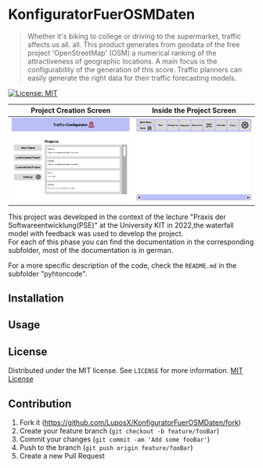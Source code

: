 # KonfiguratorFuerOSMDaten

>Whether it's biking to college or driving to the supermarket, traffic affects us all.
all. This product generates from geodata of the free project 'OpenStreetMap' (OSM)
a numerical ranking of the attractiveness of geographic locations. A main focus
is the configurability of the generation of this score. Traffic planners
can easily generate the right data for their traffic forecasting models.

[![License: MIT](https://img.shields.io/badge/License-MIT-yellow.svg)](https://opensource.org/licenses/MIT)

Project Creation Screen            |  Inside the Project Screen
:-------------------------:|:-------------------------:
![Project_Screen](pictures/Project_Screen.png) | ![Inside_Project_Screen](pictures/Inside_Project_Screen.png)


This project was developed in the context of the lecture "Praxis der Softwareentwicklung(PSE)" at the University KIT in 2022,the waterfall model with feedback was used to develop the project.  
For each of this phase you can find the documentation in the corresponding subfolder, most of the documentation is in german.

For a more specific description of the code, check the `README.md` in the subfolder
"pyhtoncode".

## Installation


## Usage


## License
Distributed under the MIT license. See ``LICENSE`` for more information.
[MIT License](https://github.com/LuposX/KonfiguratorFuerOSMDaten/tree/main/LICENSE)

## Contribution

1.  Fork it (<https://github.com/LuposX/KonfiguratorFuerOSMDaten/fork>)
2.  Create your feature branch (`git checkout -b feature/fooBar`)
3.  Commit your changes (`git commit -am 'Add some fooBar'`)
4.  Push to the branch (`git push origin feature/fooBar`)
5.  Create a new Pull Request

[license-url]: https://github.com/LuposX/KonfiguratorFuerOSMDaten/tree/main/LICENSE
